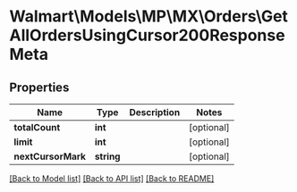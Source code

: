 # Walmart\Models\MP\MX\Orders\GetAllOrdersUsingCursor200ResponseMeta

## Properties

Name | Type | Description | Notes
------------ | ------------- | ------------- | -------------
**totalCount** | **int** |  | [optional]
**limit** | **int** |  | [optional]
**nextCursorMark** | **string** |  | [optional]


[[Back to Model list]](./) [[Back to API list]](../../../../../README.md#supported-apis) [[Back to README]](../../../../../README.md)
